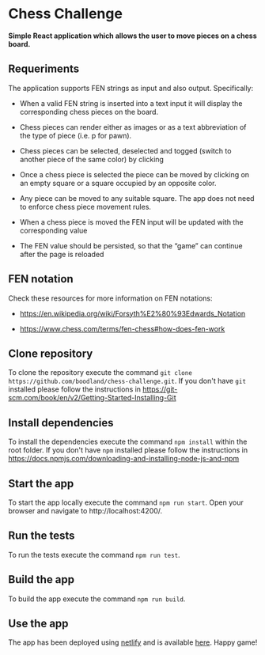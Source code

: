 # Chess Challenge

**Simple React application which allows the user to move pieces on a chess board.**

## Requeriments

The application supports FEN strings as input and also output. Specifically:

- When a valid FEN string is inserted into a text input it will display the corresponding chess pieces on the board.

- Chess pieces can render either as images or as a text abbreviation of the type of piece (i.e. p for pawn).

- Chess pieces can be selected, deselected and togged (switch to another piece of the same color) by clicking

- Once a chess piece is selected the piece can be moved by clicking on an empty square or a square occupied by an opposite color.

- Any piece can be moved to any suitable square. The app does not need to enforce chess piece movement rules.

- When a chess piece is moved the FEN input will be updated with the corresponding value

- The FEN value should be persisted, so that the “game” can continue after the page is reloaded

## FEN notation

Check these resources for more information on FEN notations:

- https://en.wikipedia.org/wiki/Forsyth%E2%80%93Edwards_Notation

- https://www.chess.com/terms/fen-chess#how-does-fen-work


## Clone repository

To clone the repository execute the command `git clone https://github.com/boodland/chess-challenge.git`. If you don't have `git` installed please follow the instructions in https://git-scm.com/book/en/v2/Getting-Started-Installing-Git

## Install dependencies

To install the dependencies execute the command `npm install` within the root folder. If you don't have `npm` installed please follow the instructions in https://docs.npmjs.com/downloading-and-installing-node-js-and-npm


## Start the app

To start the app locally execute the command `npm run start`. Open your browser and navigate to http://localhost:4200/.


## Run the tests

To run the tests execute the command `npm run test`.


## Build the app

To build the app execute the command `npm run build`.

## Use the app

The app has been deployed using [netlify](https://www.netlify.com/) and is available [here](https://alberto-arias-chess-challenge.netlify.app/). Happy game!